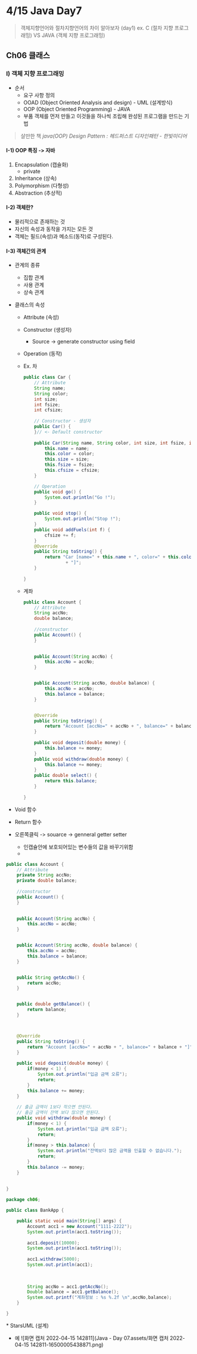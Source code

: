 # 4/15 Java Day7

> 객체지향언어와 절차지향언어의 차이 알아보자 (day1)
> ex. C (절차 지향 프로그래밍) VS JAVA (객체 지향 프로그래밍)

## Ch06 클래스

### I) 객체 지향 프로그래밍

- 순서
  - 요구 사항 정의
  - OOAD (Object Oriented Analysis and design) - UML (설계방식) 
  - OOP (Object Oriented Programming) - JAVA
  - 부품 객체를 먼저 만들고 이것들을 하나씩 조립해 완성된 프로그램을 만드는 기법

> 살만한 책  *java(OOP) Design Pattern : 헤드퍼스트 디자인패턴 - 한빛미디어*

#### I-1) OOP 특징 -> 자바

1. Encapsulation (캡슐화)
   - private
3. Inheritance (상속)
4. Polymorphism (다형성)
5. Abstraction (추상적)

#### I-2) 객체란?

- 물리적으로 존재하는 것
- 자신의 속성과 동작을 가지는 모든 것
- 객체는 필드(속성)과 메소드(동작)로 구성된다.

#### I-3) 객체간의 관계

- 관계의 종류

  - 집합 관계
  - 사용 관계
  - 상속 관계

- 클래스의 속성

  - Attribute (속성)

  - Constructor (생성자)

    - Source -> generate constructor using field

  - Operation (동작)

  - Ex. 차

    ```java
    public class Car {
    	// Attribute
    	String name;
    	String color;
    	int size;
    	int fsize;
    	int cfsize;
    	
    	// Constructor - 생성자
    	public Car() {
    	}// <- Default constructor
    	
    	public Car(String name, String color, int size, int fsize, int cfsize) {
    		this.name = name;
    		this.color = color;
    		this.size = size;
    		this.fsize = fsize;
    		this.cfsize = cfsize;
    	}
    
    	// Operation
    	public void go() {
    		System.out.println("Go !");
    	}
    
    	public void stop() {
    		System.out.println("Stop !");
    	}
    	public void addFuels(int f) {
    		cfsize += f;
    	}
    	@Override
    	public String toString() {
    		return "Car [name=" + this.name + ", color=" + this.color + ", size=" + this.size + ", fsize=" + this.fsize + ", cfsize=" + this.cfsize
    				+ "]";
    	}
    	
    }
    
    
    ```

  - 계좌

    ```java
    public class Account {
    	// Attribute
    	String accNo;
    	double balance;
    	
    	//constructor
    	public Account() {
    	}
    
    	
    	public Account(String accNo) {
    		this.accNo = accNo;
    	}
    
    
    	public Account(String accNo, double balance) {
    		this.accNo = accNo;
    		this.balance = balance;
    	}
    
    
    	@Override
    	public String toString() {
    		return "Account [accNo=" + accNo + ", balance=" + balance + "]";
    	}
    	
    	public void deposit(double money) {
    		this.balance += money;
    	}
    	public void withdraw(double money) {
    		this.balance += money;
    	}
    	public double select() {
    		return this.balance;
    	}
    	
    }
    
    ```

- Void 함수

- Return 함수

- 오른쪽클릭 -> souarce  -> genneral getter setter

  - 인캡슐안에 보호되어있는 변수들의 값을 바꾸기위함
  - 

```java
public class Account {
	// Attribute
	private String accNo;
	private double balance;
	
	//constructor
	public Account() {
	}

	
	public Account(String accNo) {
		this.accNo = accNo;
	}


	public Account(String accNo, double balance) {
		this.accNo = accNo;
		this.balance = balance;
	}


	public String getAccNo() {
		return accNo;
	}


	public double getBalance() {
		return balance;
	}



	@Override
	public String toString() {
		return "Account [accNo=" + accNo + ", balance=" + balance + "]";
	}
	
	public void deposit(double money) {
		if(money < 1) {
			System.out.println("입금 금액 오류");
			return;
		}
		this.balance += money;
	}
	
	// 출금 금액이 1보다 작으면 안된다.
	// 출금 금액이 잔액 보다 많으면 안된다.
	public void withdraw(double money) {
		if(money < 1) {
			System.out.println("입금 금액 오류");
			return;
		}
		if(money > this.balance) {
			System.out.println("잔액보다 많은 금액을 인출할 수 없습니다.");
			return;
		}
		this.balance -= money;
	}
	
	
}
```



```java
package ch06;

public class BankApp {

	public static void main(String[] args) {
		Account acc1 = new Account("1111-2222");
		System.out.println(acc1.toString());
		
		acc1.deposit(10000);
		System.out.println(acc1.toString());
		
		acc1.withdraw(5000);
		System.out.println(acc1);
		
		
		
		String accNo = acc1.getAccNo();
		Double balance = acc1.getBalance();
		System.out.printf("계좌정보 : %s %.2f \n",accNo,balance);
	}

}

```

\* StarsUML (설계)

- 예 ![화면 캡처 2022-04-15 142811](Java - Day 07.assets/화면 캡처 2022-04-15 142811-16500005438871.png)